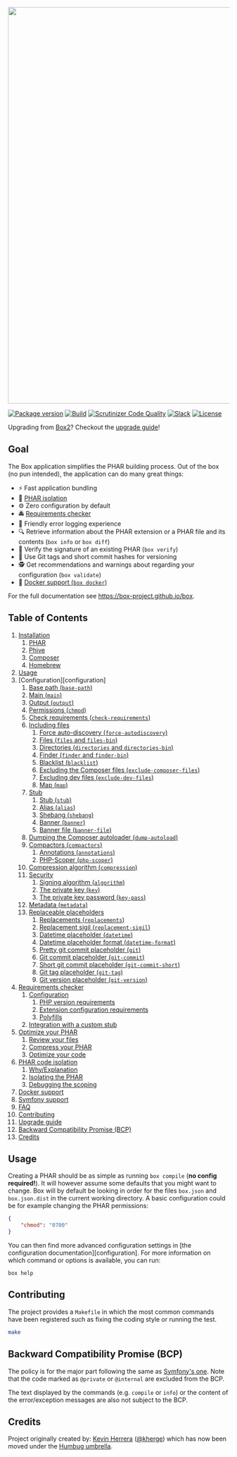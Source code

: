 <p align="center">
    <img src="doc/img/box.png" width=900 />
</p>


[![Package version](https://img.shields.io/packagist/v/humbug/box.svg?style=flat-square)](https://packagist.org/packages/humbug/box)
[![Build](https://github.com/box-project/box/actions/workflows/build.yml/badge.svg)](https://github.com/box-project/box/actions/workflows/build.yml)
[![Scrutinizer Code Quality](https://img.shields.io/scrutinizer/g/humbug/box.svg?branch=master&style=flat-square)](https://scrutinizer-ci.com/g/humbug/box/?branch=master)
[![Slack](https://img.shields.io/badge/slack-%23humbug-red.svg?style=flat-square)](https://symfony.com/slack-invite)
[![License](https://img.shields.io/badge/license-MIT-red.svg?style=flat-square)](LICENSE)

Upgrading from [Box2][box2]? Checkout the [upgrade guide](UPGRADE.md#from-27-to-30)!

## Goal

The Box application simplifies the PHAR building process. Out of the box (no pun intended), the application can do many
great things:

- ⚡  Fast application bundling
- 🔨 [PHAR isolation](doc/code-isolation.md#phar-code-isolation)
- ⚙️ Zero configuration by default
- 🚔 [Requirements checker](doc/requirement-checker.md#requirements-checker)
- 🚨 Friendly error logging experience 
- 🔍 Retrieve information about the PHAR extension or a PHAR file and its contents (`box info` or `box diff`)
- 🔐️ Verify the signature of an existing PHAR (`box verify`)
- 📝 Use Git tags and short commit hashes for versioning
- 🕵️️ Get recommendations and warnings about regarding your configuration (`box validate`)
- 🐳 [Docker support (`box docker`)](doc/docker.md#docker-support)

For the full documentation see https://box-project.github.io/box.


## Table of Contents

1. [Installation](doc/installation.md#installation)
    1. [PHAR](doc/installation.md#phar)
    1. [Phive](doc/installation.md#phive)
    1. [Composer](doc/installation.md#composer)
    1. [Homebrew](doc/installation.md#homebrew)
1. [Usage](#usage)
1. [Configuration][configuration]
    1. [Base path (`base-path`)](doc/configuration.md#base-path-base-path)
    1. [Main (`main`)](doc/configuration.md#main-main)
    1. [Output (`output`)](doc/configuration.md#output-output)
    1. [Permissions (`chmod`)](doc/configuration.md#permissions-chmod)
    1. [Check requirements (`check-requirements`)](doc/configuration.md#check-requirements-check-requirements)
    1. [Including files](doc/configuration.md#including-files)
        1. [Force auto-discovery (`force-autodiscovery`)](doc/configuration.md#force-auto-discovery-force-autodiscovery)
        1. [Files (`files` and `files-bin`)](doc/configuration.md#files-files-and-files-bin)
        1. [Directories (`directories` and `directories-bin`)](doc/configuration.md#directories-directories-and-directories-bin)
        1. [Finder (`finder` and `finder-bin`)](doc/configuration.md#finder-finder-and-finder-bin)
        1. [Blacklist (`blacklist`)](doc/configuration.md#blacklist-blacklist)
        1. [Excluding the Composer files (`exclude-composer-files`)](doc/configuration.md#excluding-the-composer-files-exclude-composer-files)
        1. [Excluding dev files (`exclude-dev-files`)](doc/configuration.md#excluding-dev-files-exclude-dev-files)
        1. [Map (`map`)](doc/configuration.md#map-map)
    1. [Stub](doc/configuration.md#stub)
        1. [Stub (`stub`)](doc/configuration.md#stub-stub)
        1. [Alias (`alias`)](doc/configuration.md#alias-alias)
        1. [Shebang (`shebang`)](doc/configuration.md#shebang-shebang)
        1. [Banner (`banner`)](doc/configuration.md#banner-banner)
        1. [Banner file (`banner-file`)](doc/configuration.md#banner-file-banner-file)
    1. [Dumping the Composer autoloader (`dump-autoload`)](doc/configuration.md#dumping-the-composer-autoloader-dump-autoload)
    1. [Compactors (`compactors`)](doc/configuration.md#compactors-compactors)
        1. [Annotations (`annotations`)](doc/configuration.md#annotations-annotations)
        1. [PHP-Scoper (`php-scoper`)](doc/configuration.md#php-scoper-php-scoper)
    1. [Compression algorithm (`compression`)](doc/configuration.md#compression-algorithm-compression)
    1. [Security](doc/configuration.md#security)
        1. [Signing algorithm (`algorithm`)](doc/configuration.md#signing-algorithm-algorithm)
        1. [The private key (`key`)](doc/configuration.md#the-private-key-key)
        1. [The private key password (`key-pass`)](doc/configuration.md#the-private-key-password-key-pass)
    1. [Metadata (`metadata`)](doc/configuration.md#metadata-metadata)
    1. [Replaceable placeholders](doc/configuration.md#replaceable-placeholders)
        1. [Replacements (`replacements`)](doc/configuration.md#replacements-replacements)
        1. [Replacement sigil (`replacement-sigil`)](doc/configuration.md#replacement-sigil-replacement-sigil)
        1. [Datetime placeholder (`datetime`)](doc/configuration.md#datetime-placeholder-datetime)
        1. [Datetime placeholder format (`datetime-format`)](doc/configuration.md#datetime-placeholder-format-datetime-format)
        1. [Pretty git commit placeholder (`git`)](doc/configuration.md#pretty-git-tag-placeholder-git)
        1. [Git commit placeholder (`git-commit`)](doc/configuration.md#git-commit-placeholder-git-commit)
        1. [Short git commit placeholder (`git-commit-short`)](doc/configuration.md#short-git-commit-placeholder-git-commit-short)
        1. [Git tag placeholder (`git-tag`)](doc/configuration.md#git-tag-placeholder-git-tag)
        1. [Git version placeholder (`git-version`)](doc/configuration.md#git-version-placeholder-git-version)
1. [Requirements checker](doc/requirement-checker.md#requirements-checker)
    1. [Configuration](doc/requirement-checker.md#configuration)
        1. [PHP version requirements](doc/requirement-checker.md#php-version-requirements)
        1. [Extension configuration requirements](doc/requirement-checker.md#extension-configuration-requirements)
        1. [Polyfills](doc/requirement-checker.md#polyfills)
    1. [Integration with a custom stub](doc/requirement-checker.md#integration-with-a-custom-stub)
1. [Optimize your PHAR](doc/optimizations.md#optimize-your-phar)
    1. [Review your files](doc/optimizations.md#review-your-files)
    1. [Compress your PHAR](doc/optimizations.md#compress-your-phar)
    1. [Optimize your code](doc/optimizations.md#optimize-your-code)
1. [PHAR code isolation](doc/code-isolation.md#phar-code-isolation)
    1. [Why/Explanation](doc/code-isolation.md#whyexplanation)
    1. [Isolating the PHAR](doc/code-isolation.md#isolating-the-phar)
    1. [Debugging the scoping](doc/code-isolation.md#debugging-the-scoping)
1. [Docker support](doc/docker.md#docker-support)
1. [Symfony support](doc/symfony.md#symfony-support)
1. [FAQ](doc/faq.md#faq)
1. [Contributing](#contributing)
1. [Upgrade guide](UPGRADE.md#from-27-to-30)
1. [Backward Compatibility Promise (BCP)](#backward-compatibility-promise-bcp)
1. [Credits](#credits)


## Usage

Creating a PHAR should be as simple as running `box compile` (**no config required!**). It will however assume some
defaults that you might want to change. Box will by default be looking in order for the files `box.json` and
`box.json.dist` in the current working directory. A basic configuration could be for example changing the PHAR
permissions:

```json
{
    "chmod": "0700"
}
```

You can then find more advanced configuration settings in [the configuration documentation][configuration].
For more information on which command or options is available, you can run:

```
box help
```


## Contributing

The project provides a `Makefile` in which the most common commands have been registered such as fixing the coding
style or running the test.

```bash
make
```


## Backward Compatibility Promise (BCP)

The policy is for the major part following the same as [Symfony's one][symfony-bc-policy]. Note that the code marked
as `@private` or `@internal` are excluded from the BCP. 

The text displayed by the commands (e.g. `compile` or `info`) or the content of the error/exception messages are also not subject to the BCP.


## Credits

Project originally created by: [Kevin Herrera] ([@kherge]) which has now been moved under the [Humbug umbrella][humbug].


[box2]: https://github.com/box-project/box2
[Kevin Herrera]: https://github.com/kherge
[@kherge]: https://github.com/kherge
[humbug]: https://github.com/humbug
[symfony-bc-policy]: https://symfony.com/doc/current/contributing/code/bc.html
